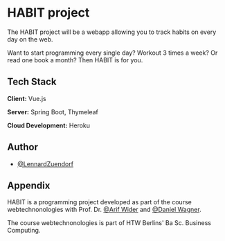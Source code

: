 
# HABIT project

The HABIT project will be a webapp allowing you to track habits on every day on the web.

Want to start programming every single day? Workout 3 times a week? Or read one book a month? Then HABIT is for you.

## Tech Stack

**Client:** Vue.js

**Server:** Spring Boot, Thymeleaf

**Cloud Development:** Heroku
## Author

- [@LennardZuendorf](https://github.com/LennardZuendorf)



## Appendix

HABIT is a programming project developed as part of the course webtechnonologies with Prof. Dr. [@Arif Wider](https://github.com/ProfWider) and [@Daniel Wagner](https://github.com/DanielWagner87).

The course webtechnonologies is part of HTW Berlins' Ba Sc. Business Computing.    